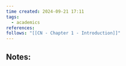 ```yaml
---
time created: 2024-09-21 17:11
tags:
  - academics
references: 
follows: "[[CN - Chapter 1 - Introduction]]"
---
```

## Notes:
